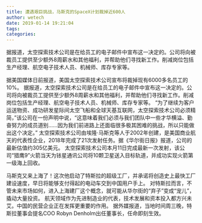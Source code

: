 ```yaml
---
title: 遭遇艰巨挑战，马斯克的SpaceX计划裁掉近600人
author: wetech
date: 2019-01-14 19:21:04
tags: 
categories: 
---
```

据报道，太空探索技术公司是在给员工的电子邮件中宣布这一决定的。公司将向被裁员工提供至少额外8周薪水和其他福利，并帮助他们寻找新工作。削减岗位包括生产经理、航空电子技术人员、机械师、库存专家等。
<!-- more -->
据美国媒体日前报道，美国太空探索技术公司宣布将裁掉现有6000多名员工的10%。
据报道，太空探索技术公司是在给员工的电子邮件中宣布这一决定的。公司将向被裁员工提供至少额外8周薪水和其他福利，并帮助他们寻找新工作。削减岗位包括生产经理、航空电子技术人员、机械师、库存专家等。
“为了继续为客户运送物资、成功研发星际间太空飞船和全球天基互联网，太空探索技术公司必须精简，”该公司在一份声明中说，“这意味着我们必须与我们团队中一些才华横溢、勤奋努力的成员道别……因为我们前进路上还面临很多极其困难的挑战，所以只能做出这个决定。”
太空探索技术公司由埃隆·马斯克等人于2002年创建，是美国商业航天的代表性企业，2018年完成了21次发射任务。据《华尔街日报》报道，公司的最新估值约305亿美元。
太空探索技术公司本月11日完成最新一次发射，该公司“猎鹰9”火箭当天为铱星通讯公司将10颗卫星送入目标轨道，并成功实现火箭第一级海上回收。
 
 
马斯克又来上海了！这次他启动了特斯拉的超级工厂，并承诺将创造史上最快工厂建设速度，早日将能够支付得起的电动车交到中国用户手上。
对特斯拉而言，不管未来市场如何，进入上海建厂这个概念，就可能从华尔街的“弃子”变成“宠儿”，撬动大量投资。
航天领域作为先进制造业的代表，技术发展和资本投入都方兴未艾。中国的民营企业正在发挥更重要的作用。
据外媒报道，当地时间周三晚，特斯拉董事会提名COO Robyn Denholm出任董事长，任命即刻生效。
